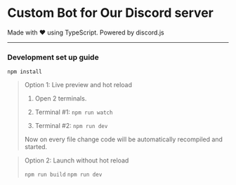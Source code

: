 # Custom Bot for Our Discord server
Made with ❤️ using TypeScript. Powered by discord.js

---

### Development set up guide

`npm install`

> Option 1: Live preview and hot reload
>
> 1. Open 2 terminals.
>
> 2. Terminal #1:
> `npm run watch`
>
> 3. Terminal #2:
> `npm run dev`
>
> Now on every file change code will be automatically recompiled and started.

> Option 2: Launch without hot reload
>
> `npm run build`
> `npm run dev`
